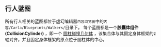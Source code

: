 ## 行人蓝图
所有行人相关的蓝图都位于虚幻编辑器`内容浏览器`中的`内容/Carla/Blueprints/Walkers/`目录下。
每个蓝图都是一个**胶囊体组件(CollisionCylinder)** ，即一个 [圆柱碰撞几何体](https://ww2.mathworks.cn/help/nav/ref/collisioncylinder.html) ，该集合体与其固定身体框架的z轴对齐，并且固定身体框架的原点位于圆柱体的中心。

